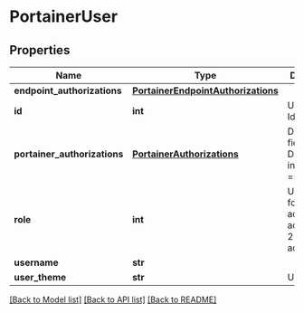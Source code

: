 # PortainerUser

## Properties
Name | Type | Description | Notes
------------ | ------------- | ------------- | -------------
**endpoint_authorizations** | [**PortainerEndpointAuthorizations**](PortainerEndpointAuthorizations.md) |  | [optional] 
**id** | **int** | User Identifier | [optional] 
**portainer_authorizations** | [**PortainerAuthorizations**](PortainerAuthorizations.md) | Deprecated fields Deprecated in DBVersion &#x3D;&#x3D; 25 | [optional] 
**role** | **int** | User role (1 for administrator account and 2 for regular account) | [optional] 
**username** | **str** |  | [optional] 
**user_theme** | **str** | User Theme | [optional] 

[[Back to Model list]](../README.md#documentation-for-models) [[Back to API list]](../README.md#documentation-for-api-endpoints) [[Back to README]](../README.md)


